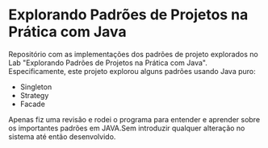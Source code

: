 # Explorando Padrões de Projetos na Prática com Java

Repositório com as implementações dos padrões de projeto explorados no Lab "Explorando Padrões de Projetos na Prática com Java". Especificamente, este projeto explorou alguns padrões usando Java puro:
- Singleton
- Strategy
- Facade

Apenas fiz uma revisão e rodei o programa para entender e aprender sobre os importantes padrões em JAVA.Sem introduzir qualquer alteração no sistema até então desenvolvido.
